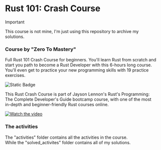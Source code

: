 # Rust 101: Crash Course

> [!IMPORTANT]
> This course is not mine, I'm just using this repository to archive my solutions.

### Course by "Zero To Mastery"
Full Rust 101 Crash Course for beginners.
You'll learn Rust from scratch and start you path to become a Rust Developer with this 6-hours long course.
You'll even get to practice your new programming skills with 19 practice exercises.

![Static Badge](https://img.shields.io/badge/rust-ff5b00?style=for-the-badge&logo=rust&labelColor=black&color=ff5b00)

This Rust Crash Course is part of Jayson Lennon's Rust's Programming: The Complete Developer's Guide bootcamp course,
with one of the most in-depth and beginner-friendly Rust courses online.

[![Watch the video](https://i.ytimg.com/vi/lzKeecy4OmQ/hqdefault.jpg?sqp=-oaymwEjCPYBEIoBSFryq4qpAxUIARUAAAAAGAElAADIQj0AgKJDeAE=&rs=AOn4CLBOImnIlRC6RMYxsyQwgS-maDlxmw)](https://www.youtube.com/watch?v=lzKeecy4OmQ)

### The activities
The "activities" folder contains all the activities in the course.<br>
While the "solved_activites" folder contains all of my solutions.
